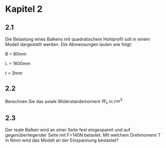 # Kapitel 2

## 2.1

Die Belastung eines Balkens mit quadratischem Hohlprofil soll in einem Modell dargestellt werden. Die Abmessungen lauten wie folgt:

B = 80mm

L = 1600mm

t = 3mm

## 2.2

Berechnen Sie das axiale Widerstandsmoment $W_x$ in $cm^3$

## 2.3

Der reale Balken wird an einer Seite fest eingespannt und auf gegenüberliegender Seite mit F=140N belastet. Mit welchem Drehmoment T in Nmm wird das Modell an der Einspannung beslastet?
